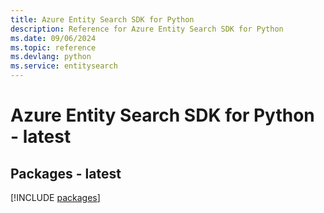 ```yaml
---
title: Azure Entity Search SDK for Python
description: Reference for Azure Entity Search SDK for Python
ms.date: 09/06/2024
ms.topic: reference
ms.devlang: python
ms.service: entitysearch
---
```

# Azure Entity Search SDK for Python - latest
## Packages - latest
[!INCLUDE [packages](entity-search-index.md)]